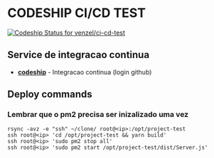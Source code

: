 # CODESHIP CI/CD TEST

[![Codeship Status for venzel/ci-cd-test](https://app.codeship.com/projects/8c32de3d-2888-4226-bac6-4e4ead0fd98d/status?branch=master)](https://app.codeship.com/projects/423021)

## Service de integracao continua

-   **[codeship](https://codeship.com)** - Integracao continua (login github)

## Deploy commands

### Lembrar que o pm2 precisa ser inizalizado uma vez

```
rsync -avz -e "ssh" ~/clone/ root@<ip>:/opt/project-test
ssh root@<ip> 'cd /opt/project-test && yarn build'
ssh root@<ip> 'sudo pm2 stop all'
ssh root@<ip> 'sudo pm2 start /opt/project-test/dist/Server.js'
```
